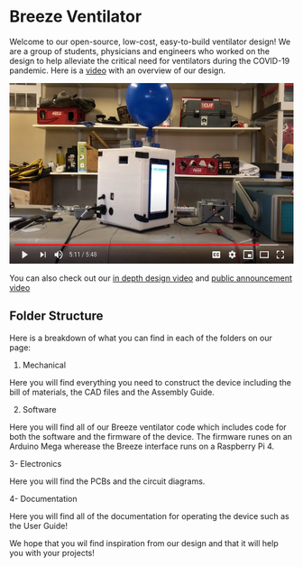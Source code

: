 #  Breeze Ventilator
Welcome to our open-source, low-cost, easy-to-build ventilator design! We are a group of students, physicians and engineers who worked on the design to help alleviate the critical need for ventilators during the COVID-19 pandemic. Here is a [video](https://youtu.be/5ufh_80dSsk) with an overview of our design.

<p align="center">
  <a href="https://www.youtube.com/watch?v=6LeZjULZnUc">
    <img alt="Play Introduction Video" src="media/youtube_thubnail.png" height="320">
  </a>
</p>

You can also check out our [in depth design video](https://youtu.be/dRpsoaCI0QA) and [public announcement video](https://youtu.be/4-jjhEgUjkQ)

## Folder Structure
Here is a breakdown of what you can find in each of the folders on our page:

1. Mechanical

Here you will find everything you need to construct the device including the bill of materials, the CAD files and the Assembly Guide.

2. Software

Here you will find all of our Breeze ventilator code which includes code for both the software and the firmware of the device. The firmware runes on an Arduino Mega wherease the Breeze interface runs on a Raspberry Pi 4. 

3- Electronics 

Here you will find the PCBs and the circuit diagrams. 

4- Documentation

Here you will find all of the documentation for operating the device such as the User Guide! 

We hope that you wil find inspiration from our design and that it will help you with your projects! 
